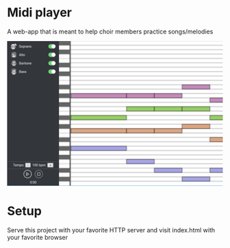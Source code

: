 # Midi player

A web-app that is meant to help choir members practice songs/melodies

![Screenshot](screenshot.png)

# Setup

Serve this project with your favorite HTTP server and visit index.html with your favorite browser
